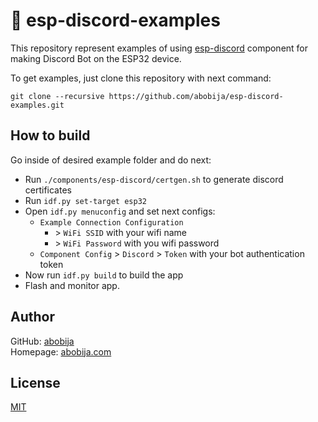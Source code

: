 # :robot: esp-discord-examples

This repository represent examples of using [esp-discord](https://github.com/abobija/esp-discord) component for making Discord Bot on the ESP32 device.

To get examples, just clone this repository with next command:

```
git clone --recursive https://github.com/abobija/esp-discord-examples.git
```

## How to build

Go inside of desired example folder and do next:

- Run `./components/esp-discord/certgen.sh` to generate discord certificates
- Run `idf.py set-target esp32`
- Open `idf.py menuconfig` and set next configs:
  - `Example Connection Configuration`
    - \> `WiFi SSID` with your wifi name
    - \> `WiFi Password` with you wifi password
  - `Component Config` > `Discord` > `Token` with your bot authentication token
- Now run `idf.py build` to build the app
- Flash and monitor app.

## Author

GitHub: [abobija](https://github.com/abobija)<br>
Homepage: [abobija.com](https://abobija.com)

## License

[MIT](LICENSE)
